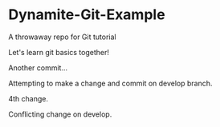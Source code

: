 Dynamite-Git-Example
====================

A throwaway repo for Git tutorial

Let's learn git basics together!

Another commit... 

Attempting to make a change and commit on develop branch.

4th change.

Conflicting change on develop.
